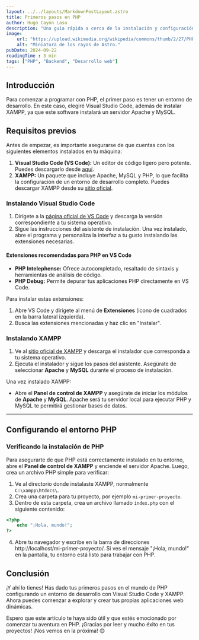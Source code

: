 ```yaml
---
layout: ../../layouts/MarkdownPostLayout.astro
title: Primeros pasos en PHP
author: Hugo Cayón Laso
description: "Una guia rápida a cerca de la instalación y configuración de un entorno de desarrollo en PHP"
image:
    url: "https://upload.wikimedia.org/wikipedia/commons/thumb/2/27/PHP-logo.svg/1067px-PHP-logo.svg.png"
    alt: "Miniatura de los rayos de Astro."
pubDate: 2024-09-22
readingTime : 3 min
tags: ["PHP", "Backend", "Desarrollo web"]
---
```


## Introducción

Para comenzar a programar con PHP, el primer paso es tener un entorno de desarrollo. En este caso, elegiré Visual Studio Code, además de instalar XAMPP, ya que este software instalará un servidor Apache y MySQL.

## Requisitos previos

Antes de empezar, es importante asegurarse de que cuentas con los siguientes elementos instalados en tu máquina:

1. **Visual Studio Code (VS Code):** Un editor de código ligero pero potente. Puedes descargarlo desde [aquí](https://code.visualstudio.com/).
2. **XAMPP:** Un paquete que incluye Apache, MySQL y PHP, lo que facilita la configuración de un entorno de desarrollo completo. Puedes descargar XAMPP desde su [sitio oficial](https://www.apachefriends.org/es/index.html).

### Instalando Visual Studio Code

1. Dirígete a la [página oficial de VS Code](https://code.visualstudio.com/) y descarga la versión correspondiente a tu sistema operativo.
2. Sigue las instrucciones del asistente de instalación. Una vez instalado, abre el programa y personaliza la interfaz a tu gusto instalando las extensiones necesarias.

#### Extensiones recomendadas para PHP en VS Code

- **PHP Intelephense:** Ofrece autocompletado, resaltado de sintaxis y herramientas de análisis de código.
- **PHP Debug:** Permite depurar tus aplicaciones PHP directamente en VS Code.

Para instalar estas extensiones:
1. Abre VS Code y dirígete al menú de **Extensiones** (icono de cuadrados en la barra lateral izquierda).
2. Busca las extensiones mencionadas y haz clic en "Instalar".

### Instalando XAMPP

1. Ve al [sitio oficial de XAMPP](https://www.apachefriends.org/es/index.html) y descarga el instalador que corresponda a tu sistema operativo.
2. Ejecuta el instalador y sigue los pasos del asistente. Asegúrate de seleccionar **Apache** y **MySQL** durante el proceso de instalación.

Una vez instalado XAMPP:
- Abre el **Panel de control de XAMPP** y asegúrate de iniciar los módulos de **Apache** y **MySQL**. Apache será tu servidor local para ejecutar PHP y MySQL te permitirá gestionar bases de datos.

---

## Configurando el entorno PHP

### Verificando la instalación de PHP

Para asegurarte de que PHP está correctamente instalado en tu entorno, abre el **Panel de control de XAMPP** y enciende el servidor Apache. Luego, crea un archivo PHP simple para verificar:

1. Ve al directorio donde instalaste XAMPP, normalmente `C:\xampp\htdocs\`.
2. Crea una carpeta para tu proyecto, por ejemplo `mi-primer-proyecto`.
3. Dentro de esta carpeta, crea un archivo llamado `index.php` con el siguiente contenido:

```php
<?php
    echo "¡Hola, mundo!";
?>
```

4. Abre tu navegador y escribe en la barra de direcciones http://localhost/mi-primer-proyecto/. Si ves el mensaje "¡Hola, mundo!" en la pantalla, tu entorno está listo para trabajar con PHP.

## Conclusión

¡Y ahí lo tienes! Has dado tus primeros pasos en el mundo de PHP configurando un entorno de desarrollo con Visual Studio Code y XAMPP. Ahora puedes comenzar a explorar y crear tus propias aplicaciones web dinámicas.

Espero que este artículo te haya sido útil y que estés emocionado por comenzar tu aventura en PHP. ¡Gracias por leer y mucho éxito en tus proyectos! ¡Nos vemos en la próxima! 😊